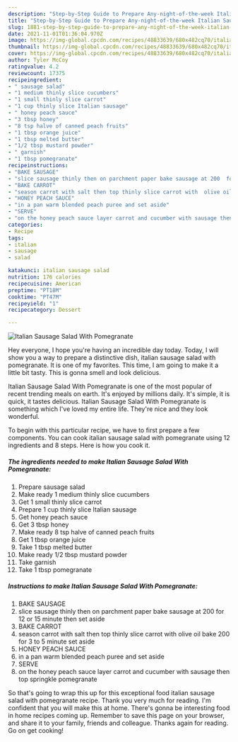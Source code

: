 ```yaml
---
description: "Step-by-Step Guide to Prepare Any-night-of-the-week Italian Sausage Salad  With Pomegranate"
title: "Step-by-Step Guide to Prepare Any-night-of-the-week Italian Sausage Salad  With Pomegranate"
slug: 1881-step-by-step-guide-to-prepare-any-night-of-the-week-italian-sausage-salad-with-pomegranate
date: 2021-11-01T01:36:04.970Z
image: https://img-global.cpcdn.com/recipes/48833639/680x482cq70/italian-sausage-salad-with-pomegranate-recipe-main-photo.jpg
thumbnail: https://img-global.cpcdn.com/recipes/48833639/680x482cq70/italian-sausage-salad-with-pomegranate-recipe-main-photo.jpg
cover: https://img-global.cpcdn.com/recipes/48833639/680x482cq70/italian-sausage-salad-with-pomegranate-recipe-main-photo.jpg
author: Tyler McCoy
ratingvalue: 4.2
reviewcount: 17375
recipeingredient:
- " sausage salad"
- "1 medium thinly slice cucumbers"
- "1 small thinly slice carrot"
- "1 cup thinly slice Italian sausage"
- " honey peach sauce"
- "3 tbsp honey"
- "8 tsp halve of canned peach fruits"
- "1 tbsp orange juice"
- "1 tbsp melted butter"
- "1/2 tbsp mustard powder"
- " garnish"
- "1 tbsp pomegranate"
recipeinstructions:
- "BAKE SAUSAGE"
- "slice sausage thinly then on parchment paper bake sausage at 200  for 12 or 15 minute then set aside"
- "BAKE CARROT"
- "season carrot with salt then top thinly slice carrot with  olive oil  bake 200 for 3 to 5  minute set aside"
- "HONEY PEACH SAUCE"
- "in a pan warm blended peach puree and set aside"
- "SERVE"
- "on the honey peach sauce layer carrot and cucumber with sausage then  top springkle pomegranate"
categories:
- Recipe
tags:
- italian
- sausage
- salad

katakunci: italian sausage salad 
nutrition: 176 calories
recipecuisine: American
preptime: "PT18M"
cooktime: "PT47M"
recipeyield: "1"
recipecategory: Dessert

---
```



![Italian Sausage Salad  With Pomegranate](https://img-global.cpcdn.com/recipes/48833639/680x482cq70/italian-sausage-salad-with-pomegranate-recipe-main-photo.jpg)

Hey everyone, I hope you're having an incredible day today. Today, I will show you a way to prepare a distinctive dish, italian sausage salad  with pomegranate. It is one of my favorites. This time, I am going to make it a little bit tasty. This is gonna smell and look delicious.



Italian Sausage Salad  With Pomegranate is one of the most popular of recent trending meals on earth. It's enjoyed by millions daily. It's simple, it is quick, it tastes delicious. Italian Sausage Salad  With Pomegranate is something which I've loved my entire life. They're nice and they look wonderful.


To begin with this particular recipe, we have to first prepare a few components. You can cook italian sausage salad  with pomegranate using 12 ingredients and 8 steps. Here is how you cook it.

<!--inarticleads1-->

##### The ingredients needed to make Italian Sausage Salad  With Pomegranate:

1. Prepare  sausage salad
1. Make ready 1 medium thinly slice cucumbers
1. Get 1 small thinly slice carrot
1. Prepare 1 cup thinly slice Italian sausage
1. Get  honey peach sauce
1. Get 3 tbsp honey
1. Make ready 8 tsp halve of canned peach fruits
1. Get 1 tbsp orange juice
1. Take 1 tbsp melted butter
1. Make ready 1/2 tbsp mustard powder
1. Take  garnish
1. Take 1 tbsp pomegranate




<!--inarticleads2-->

##### Instructions to make Italian Sausage Salad  With Pomegranate:

1. BAKE SAUSAGE
1. slice sausage thinly then on parchment paper bake sausage at 200  for 12 or 15 minute then set aside
1. BAKE CARROT
1. season carrot with salt then top thinly slice carrot with  olive oil  bake 200 for 3 to 5  minute set aside
1. HONEY PEACH SAUCE
1. in a pan warm blended peach puree and set aside
1. SERVE
1. on the honey peach sauce layer carrot and cucumber with sausage then  top springkle pomegranate




So that's going to wrap this up for this exceptional food italian sausage salad  with pomegranate recipe. Thank you very much for reading. I'm confident that you will make this at home. There's gonna be interesting food in home recipes coming up. Remember to save this page on your browser, and share it to your family, friends and colleague. Thanks again for reading. Go on get cooking!
